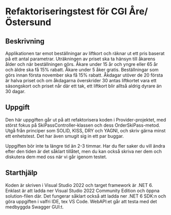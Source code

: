 # Refaktoriseringstest för CGI Åre/Östersund

## Beskrivning

Applikationen tar emot beställningar av liftkort och räknar ut ett pris baserat på ett antal parametrar.
Uträkningen av priset ska ta hänsyn till åkarens ålder och när beställningen görs. Åkare under 15 år och yngre eller 65 år och äldre ska få 15% rabatt. Åkare under 5 åker gratis. Beställningar som görs innan första november ska få 15% rabatt. Åkdagar utöver de 20 första är halva priset och om åkdagarna överskrider 30 antas liftkortet vara ett säsongskort och priset når där ett tak, ett liftkort blir alltså aldrig dyrare än 30 dagar.

## Uppgift

Den här uppgiften går ut på att refaktorisera koden i Provider-projektet, med störst fokus på SkiPassController-klassen och dess OrderSkiPass-metod.
Utgå från principer som SOLID, KISS, DRY och YAGNI, och skriv gärna minst ett enhetstest. Det har även smugit sig in ett par buggar.

Uppgiften bör inte ta längre tid än 2-3 timmar. Har du fler saker du vill ändra efter den tiden är det såklart tillåtet, men du kan också skriva ner dem och diskutera dem med oss när vi går igenom testet.

## Starthjälp

Koden är skriven i Visual Studio 2022 och target framework är .NET 6.
Enklast är att ladda ner Visual Studio 2022 Community Edition och öppna solution-filen där.
Det fungerar såklart också att ladda ner .NET 6 SDK:n och göra uppgiften i valfri IDE, tex VS Code.
WebAPI:et går att testa med det medbyggda Swagger GUI:t.
